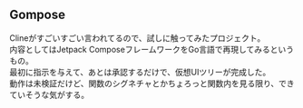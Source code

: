 ## Gompose
Clineがすごいすごい言われてるので、試しに触ってみたプロジェクト。  
内容としてはJetpack ComposeフレームワークをGo言語で再現してみるというもの。  
最初に指示を与えて、あとは承認するだけで、仮想UIツリーが完成した。  
動作は未検証だけど、関数のシグネチャとかちょろっと関数内を見る限り、できていそうな気がする。